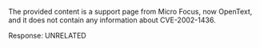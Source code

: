 The provided content is a support page from Micro Focus, now OpenText, and it does not contain any information about CVE-2002-1436.

Response: UNRELATED
